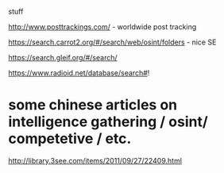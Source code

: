 stuff 

http://www.posttrackings.com/ - worldwide post tracking 

https://search.carrot2.org/#/search/web/osint/folders  - nice SE

https://search.gleif.org/#/search/

https://www.radioid.net/database/search#! 



# some chinese articles on intelligence gathering / osint/ competetive / etc. 

http://library.3see.com/items/2011/09/27/22409.html 



